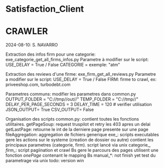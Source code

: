 # Satisfaction_Client
# CRAWLER

2024-08-10: S. NAVARRO

Extraction des infos firm pour une categorie:
    exe_categorie_get_all_firms_infos.py
    Parametre à modifier sur le script:
        USE_DELAY = True / False
        CATEGORIE = exemple: "atm"

Extraction des reviews d'une firme:
    exe_firm_get_all_reviews.py
    Parametre a modifier sur le script:
        USE_DELAY = True / False
        FIRM: firme to crawl, ex: priveeshop.com, turbodebt.com

Parametres communs: modifier les parametres dans common.py
    OUTPUT_FOLDER = "C://tmp//out//"
    TEMP_FOLDER = "C://tmp//"
    DELAY_PER_PAGE_SECONDS = 3
    DELAY_TIME = 120
    # verifier utilisation
    JSON_OUTPUT= True
    CSV_OUTPUT= False

Organisation des scripts
    common.py: contient toutes les fonctions utilitaires.
        getPageSoup: request truspilot et retry les 403 apres un delai
        getLastPage: retourne le int de la derniere page presente sur une page
        fileAggregation: aggregation de fichiers generique
    exe_: scripts executables
        gere les actions sur le systeme (creation de dossier ou autre)
        contient les principaux parametres (categorie, firm).
        script lancé via unix
    categorie_*, firm_*: script pagiination et crawl Bs
        gere le parcours des pages
        utilisent une fonction *_onePage_* contenant le mapping Bs
    manual_*: not finish yet
        test du parametrage via unix
        todo: version win

